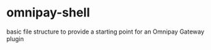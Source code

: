 omnipay-shell
=============

basic file structure to provide a starting point for an Omnipay Gateway plugin
